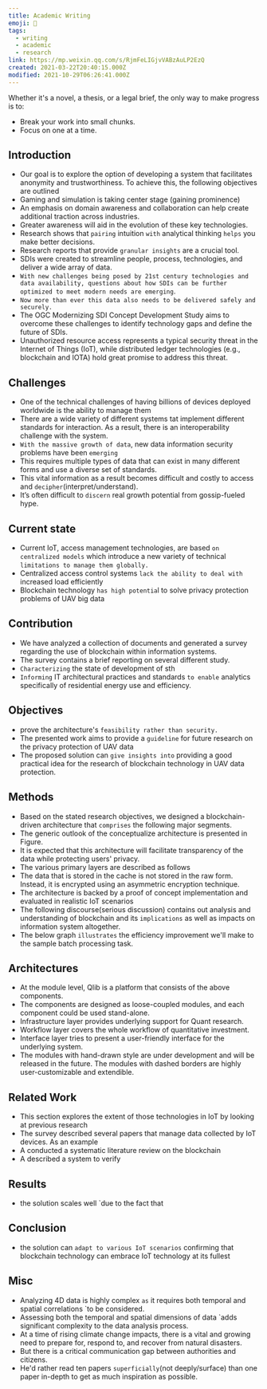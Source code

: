 ```yaml
---
title: Academic Writing
emoji: 📝
tags:
  - writing
  - academic
  - research
link: https://mp.weixin.qq.com/s/RjmFeLIGjvVABzAuLP2EzQ
created: 2021-03-22T20:40:15.000Z
modified: 2021-10-29T06:26:41.000Z
---
```


Whether it's a novel, a thesis, or a legal brief,
the only way to make progress is to:

- Break your work into small chunks.
- Focus on one at a time.

## Introduction

- Our goal is to explore the option of developing a system that facilitates anonymity and trustworthiness. To achieve this, the following objectives are outlined
- Gaming and simulation is taking center stage (gaining prominence)
- An emphasis on domain awareness and collaboration can help create additional traction across industries.
- Greater awareness will aid in the evolution of these key technologies.
- Research shows that `pairing` intuition `with` analytical thinking `helps` you make better decisions.
- Research reports that provide `granular insights` are a crucial tool.
- SDIs were created to streamline people, process, technologies, and deliver a wide array of data.
- `With new challenges being posed by 21st century technologies and data availability, questions about how SDIs can be further optimized to meet modern needs are emerging`.
- `Now more than ever this data also needs to be delivered safely and securely.`
- The OGC Modernizing SDI Concept Development Study aims to overcome these challenges to identify technology gaps and define the future of SDIs.
- Unauthorized resource access represents a typical security threat in the Internet of Things (IoT), while distributed ledger technologies (e.g., blockchain and IOTA) hold great promise to address this threat.

## Challenges

- One of the technical challenges of having billions of devices deployed worldwide is the ability to manage them
- There are a wide variety of different systems tat implement different standards for interaction. As a result, there is an interoperability challenge with the system.
- `With the massive growth of data`, new data information security problems have been `emerging`
- This requires multiple types of data that can exist in many different forms and use a diverse set of standards.
- This vital information as a result becomes difficult and costly to access and `decipher`(interpret/understand).
- It’s often difficult to `discern` real growth potential from gossip-fueled hype.

## Current state

- Current IoT, access management technologies, are based `on centralized models` which introduce a new variety of technical `limitations to manage them globally.`
- Centralized access control systems `lack the ability to deal with` increased load efficiently
- Blockchain technology `has high potentia`l to solve privacy protection problems of UAV big data

## Contribution

- We have analyzed a collection of documents and generated a survey regarding the use of blockchain within information systems.
- The survey contains a brief reporting on several different study.
- `Characterizing` the state of development of sth
- `Informing` IT architectural practices and standards `to enable` analytics specifically of residential energy use and efficiency.

## Objectives

- prove the architecture's `feasibility rather than security.`
- The presented work aims to provide a `guideline` for future research on the privacy protection of UAV data
- The proposed solution can `give insights into` providing a good practical idea for the research of blockchain technology in UAV data protection.

## Methods

- Based on the stated research objectives, we designed a blockchain-driven architecture that `comprises` the following major segments.
- The generic outlook of the conceptualize architecture is presented in Figure.
- It is expected that this architecture will facilitate transparency of the data while protecting users' privacy.
- The various primary layers are described as follows
- The data that is stored in the cache is not stored in the raw form. Instead, it is encrypted using an asymmetric encryption technique.
- The architecture is backed by a proof of concept implementation and evaluated in realistic IoT scenarios
- The following discourse(serious discussion) contains out analysis and understanding of blockchain and its `implications` as well as impacts on information system altogether.
- The below graph `illustrates` the efficiency improvement we'll make to the sample batch processing task.

## Architectures

- At the module level, Qlib is a platform that consists of the above components.
- The components are designed as loose-coupled modules, and each component could be used stand-alone.
- Infrastructure layer provides underlying support for Quant research.
- Workflow layer covers the whole workflow of quantitative investment.
- Interface layer tries to present a user-friendly interface for the underlying system.
- The modules with hand-drawn style are under development and will be released in the future.
  The modules with dashed borders are highly user-customizable and extendible.

## Related Work

- This section explores the extent of those technologies in IoT by looking at previous research
- The survey described several papers that manage data collected by IoT devices. As an example
- A conducted a systematic literature review on the blockchain
- A described a system to verify

## Results

- the solution scales well `due to the fact that

## Conclusion

- the solution can `adapt to various IoT scenarios` confirming that blockchain technology can embrace IoT technology at its fullest

## Misc

- Analyzing 4D data is highly complex `as` it requires both temporal and spatial correlations `to be considered.
- Assessing both the temporal and spatial dimensions of data `adds significant complexity to the data analysis process.
- At a time of rising climate change impacts, there is a vital and growing need to prepare for, respond to, and recover from natural disasters.
- But there is a critical communication gap between authorities and citizens.
- He'd rather read ten papers `superficially`(not deeply/surface) than one paper in-depth to get as much inspiration as possible.
